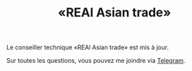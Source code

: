 ﻿---
layout: post-ea

group: Conseiller technique
title: «REAl Asian trade»
meta: REAl Asian trade
logo: real_asian_trade.svg
order: 1

category: ea

og: img/og-real-asian-trade.jpg

lang: fr
ref: real_asian_trade
---

Le conseiller technique «REAl Asian trade» est mis à jour.

Sur toutes les questions, vous pouvez me joindre via <a href="https://t.me/chutkoy" target="_blank">Telegram</a>.
